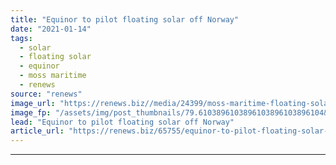 ```yaml
---
title: "Equinor to pilot floating solar off Norway"
date: "2021-01-14"
tags: 
  - solar
  - floating solar
  - equinor
  - moss maritime
  - renews
source: "renews"
image_url: "https://renews.biz//media/24399/moss-maritime-floating-solar.jpg?mode=crop&width=770&heightratio=0.6103896103896103896103896104&slimmage=true"
image_fp: "/assets/img/post_thumbnails/79.6103896103896103896103896104&slimmage=true"
lead: "Equinor to pilot floating solar off Norway"
article_url: "https://renews.biz/65755/equinor-to-pilot-floating-solar-off-norway/"
---
```


---
